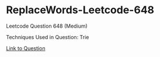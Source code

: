 # ReplaceWords-Leetcode-648

Leetcode Question 648 (Medium)

Techniques Used in Question:
Trie

[Link to Question](https://leetcode.com/problems/replace-words/)
